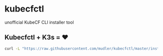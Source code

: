 # kubecfctl
unofficial KubeCF CLI installer tool

## Kubecfctl + K3s = :heart:

```bash
curl -L "https://raw.githubusercontent.com/mudler/kubecfctl/master/install" | sudo INTERNAL_INSTALL_KUBECFCTL_EXEC="kubecf" INSTALL_K3S_EXEC="k3s args.." bash
```
